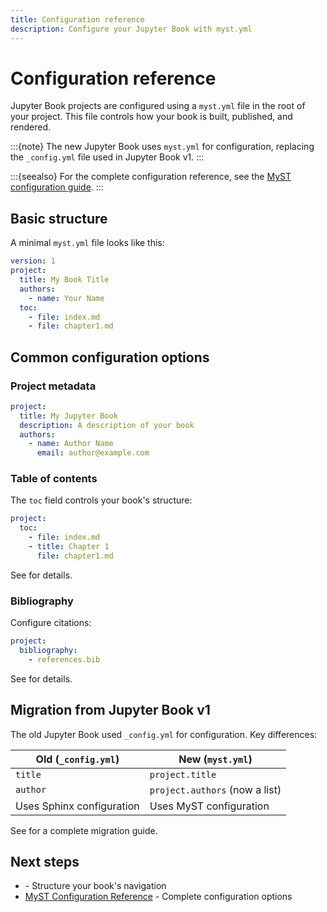 ```yaml
---
title: Configuration reference
description: Configure your Jupyter Book with myst.yml
---
```


# Configuration reference

Jupyter Book projects are configured using a `myst.yml` file in the root of your project. This file controls how your book is built, published, and rendered.

:::{note}
The new Jupyter Book uses `myst.yml` for configuration, replacing the `_config.yml` file used in Jupyter Book v1.
:::

:::{seealso}
For the complete configuration reference, see the [MyST configuration guide](https://mystmd.org/guide/frontmatter).
:::

## Basic structure

A minimal `myst.yml` file looks like this:

```yaml
version: 1
project:
  title: My Book Title
  authors:
    - name: Your Name
  toc:
    - file: index.md
    - file: chapter1.md
```

## Common configuration options

### Project metadata

```yaml
project:
  title: My Jupyter Book
  description: A description of your book
  authors:
    - name: Author Name
      email: author@example.com
```

### Table of contents

The `toc` field controls your book's structure:

```yaml
project:
  toc:
    - file: index.md
    - title: Chapter 1
      file: chapter1.md
```

See [](table-of-contents.md) for details.

### Bibliography

Configure citations:

```yaml
project:
  bibliography:
    - references.bib
```

See [](citations.md) for details.

## Migration from Jupyter Book v1

The old Jupyter Book used `_config.yml` for configuration. Key differences:

| Old (`_config.yml`) | New (`myst.yml`) |
|---------------------|------------------|
| `title` | `project.title` |
| `author` | `project.authors` (now a list) |
| Uses Sphinx configuration | Uses MyST configuration |

See [](../upgrade.md) for a complete migration guide.

## Next steps

- [](table-of-contents.md) - Structure your book's navigation
- [MyST Configuration Reference](https://mystmd.org/guide/frontmatter) - Complete configuration options
